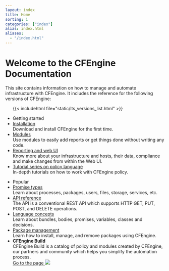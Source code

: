 ```yaml
---
layout: index
title: Home
sorting: 1
categories: ["index"]
alias: index.html
aliases:
  - "/index.html"
---
```


<div class="home">
   <div class="home-top">
      <h1>Welcome to the CFEngine Documentation</h1>
      <div>
         This site contains information on how to manage and automate infrastructure with CFEngine.
         It includes the reference for the following versions of CFEngine:
      </div>
      <ul class="home-top_versions">
         {{< includehtml file="static/lts_versions_list.html" >}}
      </ul>
   </div>
   <div class="home-links">
      <ul>
         <li>Getting started</li>
         <li>
            <a href="/getting-started/installation">Installation</a>
            <div>Download and install CFEngine for the first time.</div>
         </li>
         <li>
            <a href="/getting-started/modules-from-cfengine-build">Modules</a>
            <div>Use modules to easily add reports or get things done without writing any code.</div>
         </li>
         <li>
            <a href="/getting-started/reporting-and-web-ui">Reporting and web UI</a>
            <div>Know more about your infrastructure and hosts, their data, compliance and make changes from within the Web UI.</div>
         </li>
         <li>
            <a href="/examples/tutorials/policy-writing">Tutorial series on policy language</a>
            <div>In-depth tutorials on how to work with CFEngine policy.</div>
         </li>
      </ul>
      <ul>
         <li>Popular</li>
         <li>
            <a href="/reference/promise-types">Promise types</a>
            <div>Learn about processes, packages, users, files, storage, services, etc.</div>
         </li>
         <li>
            <a href="/api/enterprise-api-ref">API reference</a>
            <div>The API is a conventional REST API which supports HTTP GET, PUT, POST, and DELETE operations.</div>
         </li>
         <li>
            <a href="/reference/language-concepts">Language concepts</a>
            <div>Learn about bundles, bodies, promises, variables, classes and decisions.</div>
         </li>
         <li>
            <a href="/examples/tutorials/manage-packages">Package management</a>
            <div>Learn how to install, manage, and remove packages using CFEngine.</div>
         </li>
         <li class="cfe-build">
            <span><b>CFEngine Build</b></span>
            <div>
               CFEngine Build is a catalog of policy and modules created by CFEngine, our partners and community which
               helps you simplify the automation process.
            </div>
            <a target="_blank" class="btn btn-transparent" href="https://build.cfengine.com">Go to the page <img src="/arrow-right.svg" /></a>
         </li>
      </ul>
   </div>
</div>
